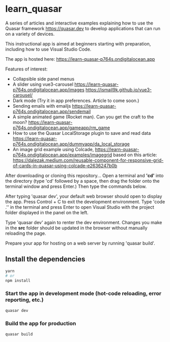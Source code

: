 # learn_quasar

A series of articles and interactive examples explaining how to use the Quasar framework https://quasar.dev to develop applications that can run on a variety of devices.

This instructional app is aimed at beginners starting with preparation, including how to use Visual Studio Code.

The app is hosted here:
https://learn-quasar-p764s.ondigitalocean.app

Features of interest:
* Collapsible side panel menus
* A slider using vue3-carousel
https://learn-quasar-p764s.ondigitalocean.app/images
https://ismail9k.github.io/vue3-carousel/
* Dark mode (Try it in app preferences. Article to come soon.)
* Sending emails with emailjs
https://learn-quasar-p764s.ondigitalocean.app/sendemail
* A simple animated game (Rocket man). Can you get the craft to the moon?
https://learn-quasar-p764s.ondigitalocean.app/gameapp/rm_game
* How to use the Quasar LocalStorage plugin to save and read data
https://learn-quasar-p764s.ondigitalocean.app/dummyapp/da_local_storage
* An image grid example using Colcade,
https://learn-quasar-p764s.ondigitalocean.app/examples/imagegrid
based on this article:
  https://dalezak.medium.com/reusable-component-for-responsive-grid-of-cards-in-quasar-using-colcade-e2636247b0b

After downloading or cloning this repository...
Open a terminal and <b>'cd'</b> into the directory (type 'cd' followed by a space, then drag the folder onto the terminal window and press Enter.) Then type the commands below.

After typing 'quasar dev', your default web browser should open to display the app.
Press Control + C to exit the development environment. Type 'code .'' in the terminal and press Enter to open Visual Studio with the project folder displayed in the panel on the left.

Type 'quasar dev' again to renter the dev environment. Changes you make in the <b>src</b> folder should be updated in the browser without manually reloading the page.

Prepare your app for hosting on a web server by running 'quasar build'.

## Install the dependencies
```bash
yarn
# or
npm install
```

### Start the app in development mode (hot-code reloading, error reporting, etc.)
```bash
quasar dev
```

### Build the app for production
```bash
quasar build
```

